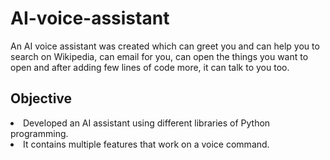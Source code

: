 # AI-voice-assistant
An AI voice assistant was created which can greet you and can help you to search on Wikipedia, can email for you, can open the things you want to open and after adding few lines of code more, it can talk to you too.
 
## Objective
<li>Developed an AI assistant using different libraries of Python programming.</li>
 <li>It contains multiple features that work on a voice command.</li>
